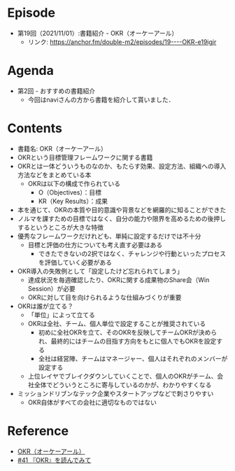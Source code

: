 # Episode
- 第19回（2021/11/01）:書籍紹介 - OKR（オーケーアール）
  - リンク: https://anchor.fm/double-m2/episodes/19----OKR-e19igjr

# Agenda
- 第2回 - おすすめの書籍紹介
  - 今回はnaviさんの方から書籍を紹介して貰いました．

# Contents
- 書籍名: OKR（オーケーアール）
- OKRという目標管理フレームワークに関する書籍
- OKRとは一体どういうものなのか、もたらす効果、設定方法、組織への導入方法などをまとめている本
    - OKRは以下の構成で作られている
        - O（Objectives）：目標
        - KR（Key Results）：成果
- 本を通じて、OKRの本質や目的意識や背景などを網羅的に知ることができた
- ノルマを課すための目標ではなく、自分の能力や限界を高めるための後押しするというところが大きな特徴
- 優秀なフレームワークだけれども、単純に設定するだけでは不十分
    - 目標と評価の仕方についても考え直す必要はある
        - できたできないの2択ではなく、チャレンジや行動といったプロセスを評価していく必要がある
- OKR導入の失敗例として「設定したけど忘れられてしまう」
    - 達成状況を毎週確認したり、OKRに関する成果物のShare会（Win Session）が必要
    - OKRに対して目を向けられるような仕組みづくりが重要
- OKRは誰が立てる？
    - 「単位」によって立てる
    - OKRは全社、チーム、個人単位で設定することが推奨されている
        - 初めに全社OKRを立て、そのOKRを反映してチームOKRが決められ、最終的にはチームの目指す方向をもとに個人でもOKRを設定する
        - 全社は経営陣、チームはマネージャー、個人はそれぞれのメンバーが設定する
    - 上位レイヤでブレイクダウンしていくことで、個人のOKRがチーム、会社全体でどういうところに寄与しているのかが、わかりやすくなる
- ミッションドリブンなテック企業やスタートアップなどで刺さりやすい
    - OKR自体がすべての会社に適切なものではない

# Reference
- [OKR（オーケーアール）](https://www.amazon.co.jp/dp/B07B2R1ZDL)
- [#41 『OKR』を読んでみて](https://note.com/nvillage24/n/n64fbe7bfce16)
